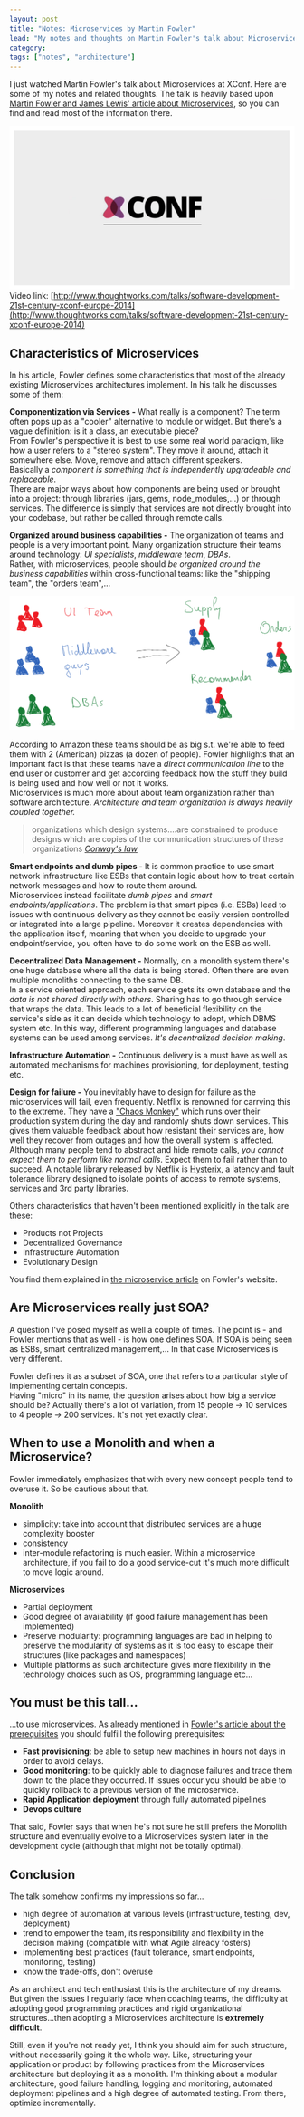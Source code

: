 ```yaml
---
layout: post
title: "Notes: Microservices by Martin Fowler"
lead: "My notes and thoughts on Martin Fowler's talk about Microservices at XConf"
category:
tags: ["notes", "architecture"]
---
```


I just watched Martin Fowler's talk about Microservices at XConf. Here are some of my notes and related thoughts. The talk is heavily based upon [Martin Fowler and James Lewis' article about Microservices](http://martinfowler.com/articles/microservices.html), so you can find and read most of the information there.

<a href="http://www.thoughtworks.com/talks/software-development-21st-century-xconf-europe-2014" target="window"><img src="/blog/assets/imgs/xconf-microservices.png" /></a>
Video link: [http://www.thoughtworks.com/talks/software-development-21st-century-xconf-europe-2014](http://www.thoughtworks.com/talks/software-development-21st-century-xconf-europe-2014)

## Characteristics of Microservices

In his article, Fowler defines some characteristics that most of the already existing Microservices architectures implement. In his talk he discusses some of them:

**Componentization via Services -** What really is a component? The term often pops up as a "cooler" alternative to module or widget. But there's a vague definition: is it a class, an executable piece?  
From Fowler's perspective it is best to use some real world paradigm, like how a user refers to a "stereo system". They move it around, attach it somewhere else. Move, remove and attach different speakers.  
Basically a _component is something that is independently upgradeable and replaceable_.  
There are major ways about how components are being used or brought into a project: through libraries (jars, gems, node_modules,...) or through services. The difference is simply that services are not directly brought into your codebase, but rather be called through remote calls.

**Organized around business capabilities -** The organization of teams and people is a very important point. Many organization structure their teams around technology: _UI specialists_, _middleware team_, _DBAs_.  
Rather, with microservices, people should _be organized around the business capabilities_ within cross-functional teams: like the "shipping team", the "orders team",...

![](/blog/assets/imgs/team-structure-microservices.png)

According to Amazon these teams should be as big s.t. we're able to feed them with 2 (American) pizzas (a dozen of people). Fowler highlights that an important fact is that these teams have a _direct communication line_ to the end user or customer and get according feedback how the stuff they build is being used and how well or not it works.  
Microservices is much more about about team organization rather than software architecture. _Architecture and team organization is always heavily coupled together._

> organizations which design systems....are constrained to produce designs which are copies of the communication structures of these organizations <cite><a href="http://www.melconway.com/Home/Committees_Paper.html">Conway's law</a></cite>

**Smart endpoints and dumb pipes -** It is common practice to use smart network infrastructure like ESBs that contain logic about how to treat certain network messages and how to route them around.  
Microservices instead facilitate _dumb pipes_ and _smart endpoints/applications_. The problem is that smart pipes (i.e. ESBs) lead to issues with continuous delivery as they cannot be easily version controlled or integrated into a large pipeline. Moreover it creates dependencies with the application itself, meaning that when you decide to upgrade your endpoint/service, you often have to do some work on the ESB as well.

**Decentralized Data Management -** Normally, on a monolith system there's one huge database where all the data is being stored. Often there are even multiple monoliths connecting to the same DB.  
In a service oriented approach, each service gets its own database and the _data is not shared directly with others_. Sharing has to go through service that wraps the data. This leads to a lot of beneficial flexibility on the service's side as it can decide which technology to adopt, which DBMS system etc. In this way, different programming languages and database systems can be used among services. _It's decentralized decision making_.

**Infrastructure Automation -** Continuous delivery is a must have as well as automated mechanisms for machines provisioning, for deployment, testing etc.

**Design for failure -** You inevitably have to design for failure as the microservices will fail, even frequently. Netflix is renowned for carrying this to the extreme. They have a ["Chaos Monkey"](https://github.com/Netflix/SimianArmy) which runs over their production system during the day and randomly shuts down services. This gives them valuable feedback about how resistant their services are, how well they recover from outages and how the overall system is affected.  
Although many people tend to abstract and hide remote calls, _you cannot expect them to perform like normal calls_. Expect them to fail rather than to succeed. A notable library released by Netflix is [Hysterix](https://github.com/Netflix/Hystrix), a latency and fault tolerance library designed to isolate points of access to remote systems, services and 3rd party libraries.

Others characteristics that haven't been mentioned explicitly in the talk are these:

- Products not Projects
- Decentralized Governance
- Infrastructure Automation
- Evolutionary Design

You find them explained in [the microservice article](http://martinfowler.com/articles/microservices.html) on Fowler's website.

## Are Microservices really just SOA?

A question I've posed myself as well a couple of times. The point is - and Fowler mentions that as well - is how one defines SOA. If SOA is being seen as ESBs, smart centralized management,... In that case Microservices is very different.

Fowler defines it as a subset of SOA, one that refers to a particular style of implementing certain concepts.  
Having "micro" in its name, the question arises about how big a service should be? Actually there's a lot of variation, from 15 people -> 10 services to 4 people -> 200 services. It's not yet exactly clear.

## When to use a Monolith and when a Microservice?

Fowler immediately emphasizes that with every new concept people tend to overuse it. So be cautious about that.

**Monolith**

- simplicity: take into account that distributed services are a huge complexity booster
- consistency
- inter-module refactoring is much easier. Within a microservice architecture, if you fail to do a good service-cut it's much more difficult to move logic around.

**Microservices**

- Partial deployment
- Good degree of availability (if good failure management has been implemented)
- Preserve modularity: programming languages are bad in helping to preserve the modularity of systems as it is too easy to escape their structures (like packages and namespaces)
- Multiple platforms as such architecture gives more flexibility in the technology choices such as OS, programming language etc...

## You must be this tall...

...to use microservices. As already mentioned in [Fowler's article about the prerequisites](http://martinfowler.com/bliki/MicroservicePrerequisites.html) you should fulfill the following prerequisites:

- **Fast provisioning**: be able to setup new machines in hours not days in order to avoid delays.
- **Good monitoring**: to be quickly able to diagnose failures and trace them down to the place they occurred. If issues occur you should be able to quickly rollback to a previous version of the microservice.
- **Rapid Application deployment** through fully automated pipelines
- **Devops culture**

That said, Fowler says that when he's not sure he still prefers the Monolith structure and eventually evolve to a Microservices system later in the development cycle (although that might not be totally optimal).

## Conclusion

The talk somehow confirms my impressions so far...

- high degree of automation at various levels (infrastructure, testing, dev, deployment)
- trend to empower the team, its responsibility and flexibility in the decision making (compatible with what Agile already fosters)
- implementing best practices (fault tolerance, smart endpoints, monitoring, testing)
- know the trade-offs, don't overuse

As an architect and tech enthusiast this is the architecture of my dreams. But given the issues I regularly face when coaching teams, the difficulty at adopting good programming practices and rigid organizational structures...then adopting a Microservices architecture is **extremely difficult**.

Still, even if you're not ready yet, I think you should aim for such structure, without necessarily going it the whole way. Like, structuring your application or product by following practices from the Microservices architecture but deploying it as a monolith. I'm thinking about a modular architecture, good failure handling, logging and monitoring, automated deployment pipelines and a high degree of automated testing. From there, optimize incrementally.